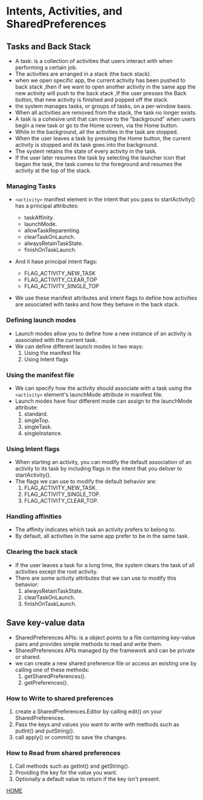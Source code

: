 # **Intents, Activities, and SharedPreferences**

## **Tasks and Back Stack**

* A task: is a collection of activities that users interact with when performing a certain job.
* The activities are arranged in a stack (the back stack).
* when we open specific app, the current activity has been pushed to back stack ,then if we want to open another activity in the same app the new activity will push to the back stack ,If the user presses the Back button, that new activity is finished and popped off the stack.
* the system manages tasks, or groups of tasks, on a per-window basis.
* When all activities are removed from the stack, the task no longer exists.
* A task is a cohesive unit that can move to the "background" when users begin a new task or go to the Home screen, via the Home button.
* While in the background, all the activities in the task are stopped.
* When the user leaves a task by pressing the Home button, the current activity is stopped and its task goes into the background.
* The system retains the state of every activity in the task.
* If the user later resumes the task by selecting the launcher icon that began the task, the task comes to the foreground and resumes the activity at the top of the stack.

### **Managing Tasks**

* ```<activity>``` manifest element in the intent that you pass to startActivity() has a principal attributes:
  * taskAffinity.
  * launchMode.
  * allowTaskReparenting.
  * clearTaskOnLaunch.
  * alwaysRetainTaskState.
  * finishOnTaskLaunch.

* And it hase principal intent flags:
  * FLAG_ACTIVITY_NEW_TASK
  * FLAG_ACTIVITY_CLEAR_TOP
  * FLAG_ACTIVITY_SINGLE_TOP

* We use these manifest attributes and intent flags to define how activities are associated with tasks and how they behave in the back stack.

### **Defining launch modes**

* Launch modes allow you to define how a new instance of an activity is associated with the current task.
* We can define different launch modes in two ways:
    1. Using the manifest file
    2. Using Intent flags

### **Using the manifest file**

* We can specify how the activity should associate with a task using the ```<activity>``` element's launchMode attribute in manifest file.
* Launch modes have four different mode can assign to the launchMode attribute:
    1. standard.
    2. singleTop.
    3. singleTask.
    4. singleInstance.

### **Using Intent flags**

* When starting an activity, you can modify the default association of an activity to its task by including flags in the intent that you deliver to startActivity().
* The flags we can use to modify the default behavior are:
    1. FLAG_ACTIVITY_NEW_TASK.
    2. FLAG_ACTIVITY_SINGLE_TOP.
    3. FLAG_ACTIVITY_CLEAR_TOP.

### **Handling affinities**

* The affinity indicates which task an activity prefers to belong to.
* By default, all activities in the same app prefer to be in the same task.

### **Clearing the back stack**

* If the user leaves a task for a long time, the system clears the task of all activities except the root activity.
* There are some activity attributes that we can use to modify this behavior:
    1. alwaysRetainTaskState.
    2. clearTaskOnLaunch.
    3. finishOnTaskLaunch.

## **Save key-value data** 

* SharedPreferences APIs: is a object points to a file containing key-value pairs and provides simple methods to read and write them.
* SharedPreferences APIs managed by the framework and can be private or shared.
* we can create a new shared preference file or access an existing one by calling one of these methods:
    1. getSharedPreferences().
    2. getPreferences().

### **How to Write to shared preferences**

1. create a SharedPreferences.Editor by calling edit() on your SharedPreferences.
2. Pass the keys and values you want to write with methods such as putInt() and putString().
3. call apply() or commit() to save the changes.

### **How to Read from shared preferences**

1. Call methods such as getInt() and getString().
2. Providing the key for the value you want.
3. Optionally a default value to return if the key isn't present.



[HOME](https://malkhaleel88.github.io/reading-notes)